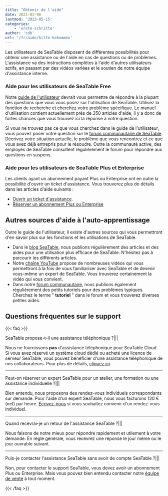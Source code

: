 ```yaml
---
title: "Obtenir de l'aide"
date: 2023-03-06
lastmod: '2023-05-15'
categories:
    - 'erste-schritte'
author: 'cdb'
url: '/fr/aide/hilfe-bekommen'
---
```


Les utilisateurs de SeaTable disposent de différentes possibilités pour obtenir une assistance ou de l'aide en cas de questions ou de problèmes. L'assistance va des instructions complètes à l'aide d'autres utilisateurs actifs, en passant par des vidéos variées et le soutien de notre équipe d'assistance interne.

### Aide pour les utilisateurs de SeaTable Free

Notre [guide de l'utilisateur](/fr/docs/) devrait vous permettre de répondre à la plupart des questions que vous vous posez sur l'utilisation de SeaTable. Utilisez la fonction de recherche et cherchez votre problème spécifique. Le manuel d'utilisation contient actuellement près de 350 articles d'aide, il y a donc de fortes chances que vous trouviez ici la réponse à votre question.

Si vous ne trouvez pas ce que vous cherchez dans le guide de l'utilisateur, vous pouvez poser votre question sur le [forum communautaire de SeaTable](https://forum.seatable.io). Décrivez votre situation actuelle, le problème que vous rencontrez et ce que vous avez déjà entrepris pour le résoudre. Outre la communauté active, des employés de SeaTable consultent régulièrement le forum pour répondre aux questions en suspens.

### Aide pour les utilisateurs de SeaTable Plus et Enterprise

Les clients ayant un abonnement payant Plus ou Enterprise ont en outre la possibilité d'ouvrir un ticket d'assistance. Vous trouverez plus de détails dans les articles d'aide suivants :

- [Ouvrir un ticket d'assistance](https://seatable.io/fr/docs/teamverwaltung/ein-support-ticket-eroeffnen/).
- [Réserver un abonnement Plus ou Enterprise](https://seatable.io/fr/docs/abo-abrechnung/plus-oder-enterprise-abonnement-buchen/)

## Autres sources d'aide à l'auto-apprentissage

Outre le guide de l'utilisateur, il existe d'autres sources qui vous permettront d'en savoir plus sur les fonctions et les utilisations de SeaTable.

- Dans le [blog SeaTable](/fr/blog), nous publions régulièrement des articles et des aides pour une utilisation plus efficace de SeaTable. N'hésitez pas à parcourir les différents articles.
- Notre [chaîne YouTube](https://youtube.com/seatable) propose de nombreuses vidéos qui vous permettront à la fois de vous familiariser avec SeaTable et de devenir vous-même un expert de SeaTable. Vous trouverez certainement la vidéo qui vous convient.
- Dans notre [forum communautaire](https://forum.seatable.io), nous publions également régulièrement des petits tutoriels pour des problèmes typiques. Cherchez le terme " **tutoriel** " dans le forum et vous trouverez diverses petites aides.

## Questions fréquentes sur le support

{{< faq >}}

SeaTable propose-t-il une assistance téléphonique ?|||

Nous ne fournissons **pas** d'assistance téléphonique pour SeaTable Cloud. Si vous avez réservé un système cloud dédié ou acheté une licence de serveur SeaTable, vous pouvez bénéficier d'une assistance téléphonique de nos collaborateurs. Pour plus de détails, [cliquez ici](/fr/support/).

---

Peut-on réserver un expert SeaTable pour un atelier, une formation ou une assistance individuelle ?|||

Bien entendu, nous proposons des rendez-vous individuels correspondants sur demande. Pour l'aide d'un expert SeaTable, nous vous facturons 120 € (net) par heure. [Écrivez-nous](/fr/contact) si vous souhaitez convenir d'un rendez-vous individuel.

---

Quand recevrai-je un retour de l'assistance SeaTable ?|||

Nous faisons de notre mieux pour répondre rapidement et utilement à votre demande. En règle générale, vous recevrez une réponse le jour même ou le jour ouvrable suivant.

---

Puis-je contacter l'assistance SeaTable sans avoir de compte SeaTable ?|||

Non, pour contacter le support SeaTable, vous devez avoir un abonnement Plus ou Enterprise. Mais vous pouvez bien entendu contacter notre [équipe de vente](mailto:sales@seatable.io) à tout moment.

{{< /faq >}}
